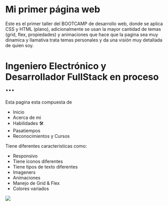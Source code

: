 # Mi primer página web

Este es el primer taller del BOOTCAMP de desarrollo web, donde se aplica CSS y HTML (plano), adicionalmente se usan la mayor cantidad de temas (grid, flex, propiedades) y animaciones que hace que la pagina sea muy dinamica y llamativa trata temas personales y da una visión muy detallada de quien soy.

# Ingeniero Electrónico y Desarrollador FullStack en proceso ...

Esta pagina esta compuesta de

- Inicio
- Acerca de mi
- Habilidades 🛠️
- Pasatiempos
- Reconocimientos y Cursos

Tiene diferentes caracteristicas como:

- Responsivo
- Tiene iconos diferentes
- Tiene tipos de texto diferentes
- Imageners
- Animaciones
- Manejo de Grid & Flex
- Colores variados

![](https://github.com/Hectorvegaloza/YoenGit/blob/main/html/see1.gif)
